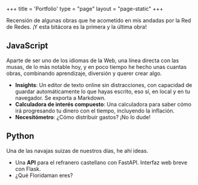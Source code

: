 +++
title = 'Portfolio'
type = "page"
layout = "page-static"
+++

Recensión de algunas obras que he acometido en mis andadas por la Red de Redes. ¡Y esta bitácora es la primera y la última obra!

## JavaScript

Aparte de ser uno de los idiomas de la Web, una línea directa con las musas, de lo más notable hoy, y en poco tiempo he hecho unas cuantas obras, combinando aprendizaje, diversión y querer crear algo.

- **Insights**: Un editor de texto online sin distracciones, con capacidad de guardar automáticamente lo que hayas escrito, eso sí, en local y en tu navegador. Se exporta a Markdown.</div>
- **Calculadora de interés compuesto**: Una calculadora para saber cómo irá progresando tu dinero con el tiempo, incluyendo la inflación.
- **Necesitómetro**: ¿Cómo distribuir gastos? ¡No lo dude!

## Python

Una de las navajas suizas de nuestros días, he ahí ideas.

- Una **API** para el refranero castellano con FastAPI. Interfaz web breve con Flask.
- ¿Qué Floridaman eres?
